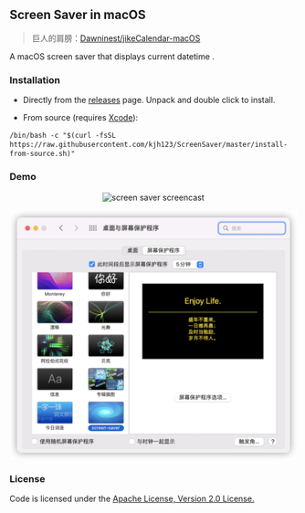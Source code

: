 ## Screen Saver in macOS

> 巨人的肩膀：[Dawninest/jikeCalendar-macOS](https://github.com/Dawninest/jikeCalendar-macOS)

A macOS screen saver that displays current datetime .

### Installation

* Directly from the [releases](https://github.com/kjh123/ScreenSaver/releases) page. Unpack and double click to install.

* From source (requires [Xcode](https://developer.apple.com/xcode/)):
 
```shell
/bin/bash -c "$(curl -fsSL https://raw.githubusercontent.com/kjh123/ScreenSaver/master/install-from-source.sh)"
```

### Demo

<p align="center">
<img align="center" alt="screen saver screencast" src="examples/demo.png" />
</a>
</p>

<p align="center">
<img align="center" alt="screen saver screencast" src="examples/resize.png" />
</a>
</p>

### License

Code is licensed under the [Apache License, Version 2.0 License.](https://github.com/kjh123/ScreenSaver/blob/master/LICENSE)




















